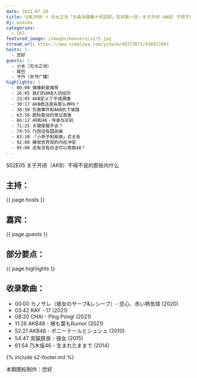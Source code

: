 ```yaml
---
date: 2021-07-28
title: SUBJPOP + 无水之池「乐曲派偶像十年回顾」系列第一回・关于开闭（AKB）不得不说的那些内什么
dj: mimida
categories:
  - S02
featured_image: /images/banners/s2/5.jpg
stream_url: https://www.ximalaya.com/yinyue/49373071/438022801
hosts: |-
  - 您好
guests: |-
  - 小水（无水之池）
  - 尾巴
  - 卡丹（天书广播）
highlights: |-
  - 00:00 偶像新歌推荐
  - 16:05 我们的AKB入坑经历
  - 23:05 AKB定义了平成偶像
  - 30:17 AKB商法真有那么神吗？
  - 38:30 负面事件和AKB的下坡路
  - 63:50 肥秋歌词的常见意象
  - 66:12 48和46・传承与区别
  - 71:25 关键是握手会？
  - 74:55 乃团没有国民曲
  - 83:10 「小燕子和紫薇」式关系
  - 92:00 欅坂世界观的内在冲突
  - 95:00 还有没有办法可以救救48？
---
```


S02E05 关于开闭（AKB）不得不说的那些内什么


## 主持：

{{ page.hosts }}

## 嘉宾：

{{ page.guests }}

## 部分要点：

{{ page.highlights }}

## 收录歌曲：

- 00:00 カノサレ（彼女のサーブ&レシーブ）- 恋心、赤い熱気球 (2020)
- 03:42 RAY - 17 (2021)
- 08:20 CHAI - Ping Pong! (2021)
- 11:26 AKB48 - 根も葉もRumor (2021)
- 52:21 AKB48 - ポニーテールとシュシュ (2010)
- 54:47 宮脇朕良 - 彼女 (2015)
- 61:54 乃木坂46 - 生まれたままで (2014)

{% include s2-footer.md %}

本期图标制作：您好
